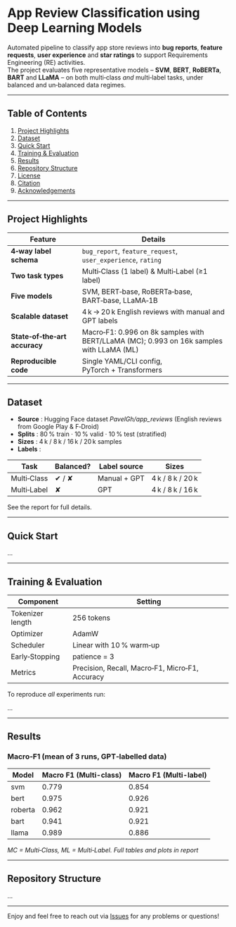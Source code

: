 # App Review Classification using Deep Learning Models

Automated pipeline to classify app store reviews into **bug reports**, **feature requests**, **user experience** and **star ratings** to support Requirements Engineering (RE) activities.  
The project evaluates five representative models – **SVM**, **BERT**, **RoBERTa**, **BART** and **LLaMA** – on both multi‑class *and* multi‑label tasks, under balanced and un‑balanced data regimes.

---

## Table of Contents
1. [Project Highlights](#project-highlights)
2. [Dataset](#dataset)
3. [Quick Start](#quick-start)
4. [Training & Evaluation](#training--evaluation)
5. [Results](#results)
6. [Repository Structure](#repository-structure)
8. [License](#license)
9. [Citation](#citation)
10. [Acknowledgements](#acknowledgements)

---

## Project Highlights

| Feature | Details |
|---|---|
| **4‑way label schema** | `bug_report`, `feature_request`, `user_experience`, `rating` |
| **Two task types** | Multi‑Class (1 label) & Multi‑Label (≥1 label) |
| **Five models** | SVM, BERT‑base, RoBERTa‑base, BART‑base, LLaMA‑1B |
| **Scalable dataset** | 4 k → 20 k English reviews with manual and GPT labels |
| **State‑of‑the‑art accuracy** | Macro‑F1: 0.996 on 8k samples with BERT/LLaMA (MC); 0.993 on 16k samples with LLaMA (ML) |
| **Reproducible code** | Single YAML/CLI config, PyTorch + Transformers |

---

## Dataset

* **Source** : Hugging Face dataset *PavelGh/app_reviews* (English reviews from Google Play & F‑Droid)  
* **Splits** : 80 % train · 10 % valid · 10 % test (stratified)  
* **Sizes** : 4 k / 8 k / 16 k / 20 k samples  
* **Labels** :

| Task | Balanced? | Label source | Sizes |
|------|-----------|--------------|-------|
| Multi‑Class | ✔︎ / ✘ | Manual + GPT | 4 k / 8 k / 20 k |
| Multi‑Label | ✘ | GPT | 4 k / 8 k / 16 k |

See the report for full details.

---

## Quick Start
...

---

## Training & Evaluation

| Component | Setting |
|-----------|---------|
| Tokenizer length | 256 tokens |
| Optimizer | AdamW |
| Scheduler | Linear with 10 % warm‑up |
| Early‑Stopping | patience = 3  |
| Metrics | Precision, Recall, Macro‑F1, Micro‑F1, Accuracy |

To reproduce *all* experiments run:

...

---

## Results

### Macro‑F1 (mean of 3 runs, GPT‑labelled data)

| Model   | Macro F1 (Multi-class) | Macro F1 (Multi-label) |
|---------|-----------------------|------------------------|
| svm     | 0.779                 | 0.854                  |
| bert    | 0.975                 | 0.926                  |
| roberta | 0.962                 | 0.921                  |
| bart    | 0.941                 | 0.921                  |
| llama   | 0.989                 | 0.886                  |


*MC = Multi‑Class, ML = Multi‑Label. Full tables and plots in report*

---

## Repository Structure

...

---

Enjoy and feel free to reach out via [Issues](../../issues) for any problems or questions!
